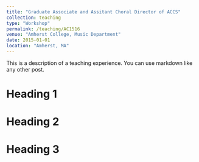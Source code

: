```yaml
---
title: "Graduate Associate and Assitant Choral Director of ACCS"
collection: teaching
type: "Workshop"
permalink: /teaching/AC1516
venue: "Amherst College, Music Department"
date: 2015-01-01
location: "Amherst, MA"
---
```


This is a description of a teaching experience. You can use markdown like any other post.

Heading 1
======

Heading 2
======

Heading 3
======
